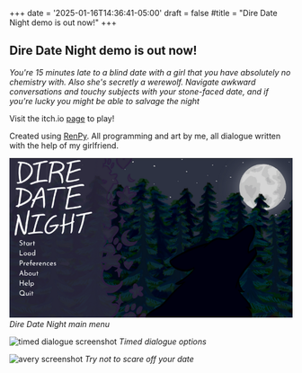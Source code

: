 +++
date = '2025-01-16T14:36:41-05:00'
draft = false
#title = "Dire Date Night demo is out now!"
+++

## Dire Date Night demo is out now!

*You're 15 minutes late to a blind date with a girl that you have absolutely no chemistry with.  Also she's secretly a werewolf.  Navigate awkward conversations and touchy subjects with your stone-faced date, and if you're lucky you might be able to salvage the night*

Visit the itch.io [page](https://limeyshark.itch.io/dire-date-night) to play!

Created using [RenPy](https://www.renpy.org/). All programming and art by me, all dialogue written with the help of my girlfriend.


![menu screenshot](/static/images/ddnSC1.png)
*Dire Date Night main menu*


![timed dialogue screenshot](/ddnSC2.png)
*Timed dialogue options*

![avery screenshot](/images/ddnSC3.png)
*Try not to scare off your date*
